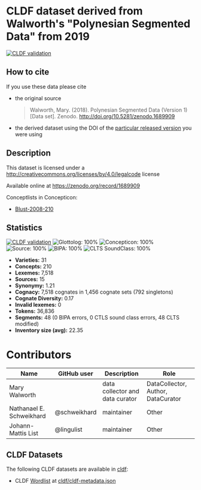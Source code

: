 # CLDF dataset derived from Walworth's "Polynesian Segmented Data" from 2019

[![CLDF validation](https://github.com/lexibank/walworthpolynesian/workflows/CLDF-validation/badge.svg)](https://github.com/lexibank/walworthpolynesian/actions?query=workflow%3ACLDF-validation)

## How to cite

If you use these data please cite
- the original source
  > Walworth, Mary. (2018). Polynesian Segmented Data (Version 1) [Data set]. Zenodo. http://doi.org/10.5281/zenodo.1689909
- the derived dataset using the DOI of the [particular released version](../../releases/) you were using

## Description


This dataset is licensed under a http://creativecommons.org/licenses/by/4.0/legalcode license

Available online at https://zenodo.org/record/1689909


Conceptlists in Concepticon:
- [Blust-2008-210](https://concepticon.clld.org/contributions/Blust-2008-210)
## Statistics


[![CLDF validation](https://github.com/lexibank/walworthpolynesian/workflows/CLDF-validation/badge.svg)](https://github.com/lexibank/walworthpolynesian/actions?query=workflow%3ACLDF-validation)
![Glottolog: 100%](https://img.shields.io/badge/Glottolog-100%25-brightgreen.svg "Glottolog: 100%")
![Concepticon: 100%](https://img.shields.io/badge/Concepticon-100%25-brightgreen.svg "Concepticon: 100%")
![Source: 100%](https://img.shields.io/badge/Source-100%25-brightgreen.svg "Source: 100%")
![BIPA: 100%](https://img.shields.io/badge/BIPA-100%25-brightgreen.svg "BIPA: 100%")
![CLTS SoundClass: 100%](https://img.shields.io/badge/CLTS%20SoundClass-100%25-brightgreen.svg "CLTS SoundClass: 100%")

- **Varieties:** 31
- **Concepts:** 210
- **Lexemes:** 7,518
- **Sources:** 15
- **Synonymy:** 1.21
- **Cognacy:** 7,518 cognates in 1,456 cognate sets (792 singletons)
- **Cognate Diversity:** 0.17
- **Invalid lexemes:** 0
- **Tokens:** 36,836
- **Segments:** 48 (0 BIPA errors, 0 CTLS sound class errors, 48 CLTS modified)
- **Inventory size (avg):** 22.35

# Contributors

Name               | GitHub user | Description | Role
---                | ---         | --- | ---
Mary Walworth |  | data collector and data curator | DataCollector, Author, DataCurator
Nathanael E. Schweikhard | @schweikhard  | maintainer | Other
Johann-Mattis List	| @lingulist | maintainer | Other




## CLDF Datasets

The following CLDF datasets are available in [cldf](cldf):

- CLDF [Wordlist](https://github.com/cldf/cldf/tree/master/modules/Wordlist) at [cldf/cldf-metadata.json](cldf/cldf-metadata.json)